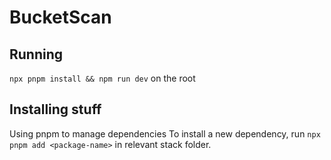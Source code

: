 # BucketScan


## Running
`npx pnpm install && npm run dev` on the root

## Installing stuff
Using pnpm to manage dependencies
To install a new dependency, run `npx pnpm add <package-name>` in relevant stack folder.
